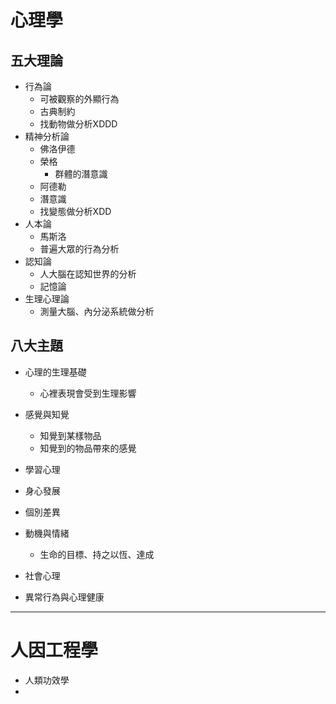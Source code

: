 # 心理學

## 五大理論

- 行為論
  - 可被觀察的外顯行為
  - 古典制約
  - 找動物做分析XDDD
- 精神分析論
  - 佛洛伊德
  - 榮格
    - 群體的潛意識
  - 阿德勒
  - 潛意識
  - 找變態做分析XDD
- 人本論
  - 馬斯洛
  - 普遍大眾的行為分析
- 認知論
  - 人大腦在認知世界的分析
  - 記憶論
- 生理心理論
  - 測量大腦、內分泌系統做分析

## 八大主題

- 心理的生理基礎

  - 心裡表現會受到生理影響
- 感覺與知覺

  - 知覺到某樣物品
  - 知覺到的物品帶來的感覺
- 學習心理
- 身心發展
- 個別差異
- 動機與情緒

  - 生命的目標、持之以恆、達成
- 社會心理
- 異常行為與心理健康

---

# 人因工程學

- 人類功效學
- ​